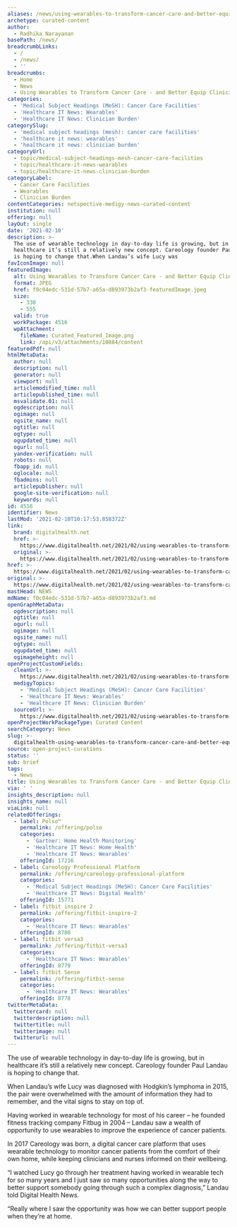 ```yaml
---
aliases: /news/using-wearables-to-transform-cancer-care-and-better-equip-clinicians
archetype: curated-content
author:
  - Radhika Narayanan
basePath: /news/
breadcrumbLinks:
  - /
  - /news/
  - ''
breadcrumbs:
  - Home
  - News
  - Using Wearables to Transform Cancer Care - and Better Equip Clinicians
categories:
  - 'Medical Subject Headings (MeSH): Cancer Care Facilities'
  - 'Healthcare IT News: Wearables'
  - 'Healthcare IT News: Clinician Burden'
categorySlug:
  - 'medical subject headings (mesh): cancer care facilities'
  - 'healthcare it news: wearables'
  - 'healthcare it news: clinician burden'
categoryUrl:
  - topic/medical-subject-headings-mesh-cancer-care-facilities
  - topic/healthcare-it-news-wearables
  - topic/healthcare-it-news-clinician-burden
categoryLabel:
  - Cancer Care Facilities
  - Wearables
  - Clinician Burden
contentCategories: netspective-medigy-news-curated-content
institution: null
offering: null
layOut: single
date: '2021-02-10'
description: >-
  The use of wearable technology in day-to-day life is growing, but in
  healthcare it’s still a relatively new concept. Careology founder Paul Landau
  is hoping to change that.When Landau’s wife Lucy was 
favIconImage: null
featuredImage:
  alt: Using Wearables to Transform Cancer Care - and Better Equip Clinicians
  format: JPEG
  href: f0c04edc-531d-57b7-a65a-d893973b2af3-featuredImage.jpeg
  size:
    - 330
    - 555
  valid: true
  workPackage: 4516
  wpAttachment:
    fileName: Curated_Featured_Image.png
    link: /api/v3/attachments/10884/content
featuredPdf: null
htmlMetaData:
  author: null
  description: null
  generator: null
  viewport: null
  articlemodified_time: null
  articlepublished_time: null
  msvalidate.01: null
  ogdescription: null
  ogimage: null
  ogsite_name: null
  ogtitle: null
  ogtype: null
  ogupdated_time: null
  ogurl: null
  yandex-verification: null
  robots: null
  fbapp_id: null
  oglocale: null
  fbadmins: null
  articlepublisher: null
  google-site-verification: null
  keywords: null
id: 4516
identifier: News
lastMod: '2021-02-10T10:17:53.858372Z'
link:
  brand: digitalhealth.net
  href: >-
    https://www.digitalhealth.net/2021/02/using-wearables-to-transform-cancer-care-and-better-equip-clinicians/
  original: >-
    https://www.digitalhealth.net/2021/02/using-wearables-to-transform-cancer-care-and-better-equip-clinicians/
href: >-
  https://www.digitalhealth.net/2021/02/using-wearables-to-transform-cancer-care-and-better-equip-clinicians/
original: >-
  https://www.digitalhealth.net/2021/02/using-wearables-to-transform-cancer-care-and-better-equip-clinicians/
mastHead: NEWS
mdName: f0c04edc-531d-57b7-a65a-d893973b2af3.md
openGraphMetaData:
  ogdescription: null
  ogtitle: null
  ogurl: null
  ogimage: null
  ogsite_name: null
  ogtype: null
  ogupdated_time: null
  ogimageheight: null
openProjectCustomFields:
  cleanUrl: >-
    https://www.digitalhealth.net/2021/02/using-wearables-to-transform-cancer-care-and-better-equip-clinicians/
  medigyTopics:
    - 'Medical Subject Headings (MeSH): Cancer Care Facilities'
    - 'Healthcare IT News: Wearables'
    - 'Healthcare IT News: Clinician Burden'
  sourceUrl: >-
    https://www.digitalhealth.net/2021/02/using-wearables-to-transform-cancer-care-and-better-equip-clinicians/
openProjectWorkPackageType: Curated Content
searchCategory: News
slug: >-
  digitalhealth-using-wearables-to-transform-cancer-care-and-better-equip-clinicians
source: open-project-curations
status: ''
sub: brief
tags:
  - News
title: Using Wearables to Transform Cancer Care - and Better Equip Clinicians
via: ' '
insights_description: null
insights_name: null
viaLink: null
relatedOfferings:
  - label: Polso™
    permalink: /offering/polso
    categories:
      - 'Gartner: Home Health Monitoring'
      - 'Healthcare IT News: Home Health'
      - 'Healthcare IT News: Wearables'
    offeringId: 17216
  - label: Careology Professional Platform
    permalink: /offering/careology-professional-platform
    categories:
      - 'Medical Subject Headings (MeSH): Cancer Care Facilities'
      - 'Healthcare IT News: Digital Health'
    offeringId: 15771
  - label: fitbit inspire 2
    permalink: /offering/fitbit-inspire-2
    categories:
      - 'Healthcare IT News: Wearables'
    offeringId: 8780
  - label: fitbit versa3
    permalink: /offering/fitbit-versa3
    categories:
      - 'Healthcare IT News: Wearables'
    offeringId: 8779
  - label: fitbit Sense
    permalink: /offering/fitbit-sense
    categories:
      - 'Healthcare IT News: Wearables'
    offeringId: 8778
twitterMetaData:
  twittercard: null
  twitterdescription: null
  twittertitle: null
  twitterimage: null
  twitterurl: null
---
```

<p>The use of wearable technology in day-to-day life is growing, but in healthcare it’s still a relatively new concept. Careology founder Paul Landau is hoping to change that.</p><p>When Landau’s wife Lucy was diagnosed with Hodgkin’s lymphoma in 2015, the pair were overwhelmed with the amount of information they had to remember, and the vital signs to stay on top of.</p><p>Having worked in wearable technology for most of his career – he founded fitness tracking company Fitbug in 2004 – Landau saw a wealth of opportunity to use wearables to improve the experience of cancer patients.</p><p>In 2017 Careology was born, a digital cancer care platform that uses wearable technology to monitor cancer patients from the comfort of their own home, while keeping clinicians and nurses informed on their wellbeing.</p><p>“I watched Lucy go through her treatment having worked in wearable tech for so many years and I just saw so many opportunities along the way to better support somebody going through such a complex diagnosis,” Landau told Digital Health News.</p><p>“Really where I saw the opportunity was how we can better support people when they’re at home.</p>